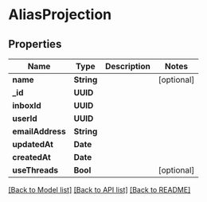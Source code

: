 # AliasProjection

## Properties
Name | Type | Description | Notes
------------ | ------------- | ------------- | -------------
**name** | **String** |  | [optional] 
**_id** | **UUID** |  | 
**inboxId** | **UUID** |  | 
**userId** | **UUID** |  | 
**emailAddress** | **String** |  | 
**updatedAt** | **Date** |  | 
**createdAt** | **Date** |  | 
**useThreads** | **Bool** |  | [optional] 

[[Back to Model list]](../README#documentation-for-models) [[Back to API list]](../README#documentation-for-api-endpoints) [[Back to README]](../README)


